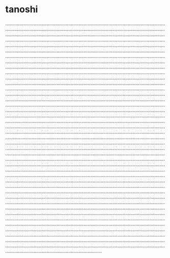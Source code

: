 # tanoshi

...................................................................................................................................................................................................................................................................................................................................................................................................................................................................................................................................................................................................................................................................................................................................................................................................................................................................................................................................................................................................................................................................................................................................................................................................................................................................................................................................................................................................................................................................................................................................................................................................................................................................................................................................................................................................................................................................................................................................................................................................................................................................................................................................................................................................................................................................................................................................................................................................................................................................................................................................................................................................................................................................................................................................................................................................................................................................................................................................................................................................................................................................................................................................................................................................................................................................................................................................................................................................................................................................................................................................................................................................................................................................................................................................................................................................................................................................................................................................................................................................................................................................................................................................................................................................................................................................................................................................................................................................................................................................................................................................................................................................................................................................................................................................................................................................................................................................................................................................................................................................................................................................................................................................................................................................................................................................................................................................................................................................................................................................................................